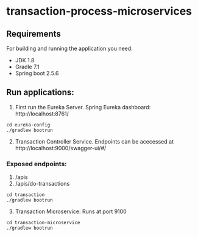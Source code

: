 # transaction-process-microservices

## Requirements

For building and running the application you need:

- JDK 1.8
- Gradle 7.1
- Spring boot 2.5.6

## Run applications:
1) First run the Eureka Server. Spring Eureka dashboard: http://localhost:8761/

```shell
cd eureka-config
./gradlew bootrun
```

2) Transaction Controller Service. Endpoints can be acecessed at http://localhost:9000/swagger-ui/#/
### Exposed endpoints: 
1) /apis
2) /apis/do-transactions

```shell
cd transaction
./gradlew bootrun
```

3)  Transaction Microservice: Runs at port 9100

```shell
cd transaction-microservice
./gradlew bootrun
```
 


